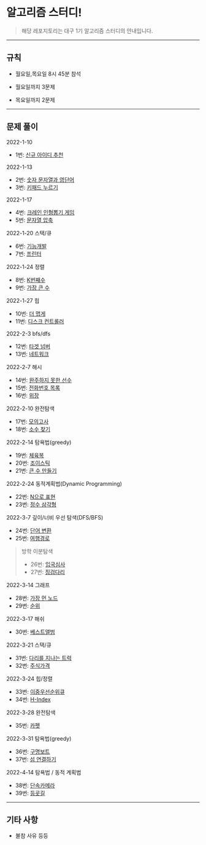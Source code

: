 # 알고리즘 스터디!

> 해당 레포지토리는 대구 1기 알고리즘 스터디의 안내입니다.


---
## 규칙

- 월요일,목요일 8시 45분 참석 

- 월요일까지 3문제

- 목요일까지 2문제

---
## 문제 풀이

2022-1-10
- 1번: [신규 아이디 추천](https://programmers.co.kr/learn/courses/30/lessons/72410)

2022-1-13
- 2번: [숫자 문자열과 영단어](https://programmers.co.kr/learn/courses/30/lessons/81301)
- 3번: [키패드 누르기](https://programmers.co.kr/learn/courses/30/lessons/67256)

2022-1-17
- 4번: [크레인 인형뽑기 게임](https://programmers.co.kr/learn/courses/30/lessons/81301)
- 5번: [문자열 압축](https://programmers.co.kr/learn/courses/30/lessons/67256)

2022-1-20 스택/큐
- 6번: [기능개발](https://programmers.co.kr/learn/courses/30/lessons/42586)
- 7번: [프린터](https://programmers.co.kr/learn/courses/30/lessons/42587)

2022-1-24 정렬 
- 8번: [K번째수](https://programmers.co.kr/learn/courses/30/lessons/42748)
- 9번: [가장 큰 수](https://programmers.co.kr/learn/courses/30/lessons/42746)

2022-1-27 힙
- 10번: [더 맵게](https://programmers.co.kr/learn/courses/30/lessons/42626)
- 11번: [디스크 컨트롤러](https://programmers.co.kr/learn/courses/30/lessons/42627)

2022-2-3 bfs/dfs
- 12번: [타겟 넘버](https://programmers.co.kr/learn/courses/30/lessons/43165)
- 13번: [네트워크](https://programmers.co.kr/learn/courses/30/lessons/43162)

2022-2-7 해시
- 14번: [완주하지 못한 선수](https://programmers.co.kr/learn/courses/30/lessons/42576)
- 15번: [전화번호 목록](https://programmers.co.kr/learn/courses/30/lessons/42577)
- 16번: [위장](https://programmers.co.kr/learn/courses/30/lessons/42578)

2022-2-10 완전탐색
- 17번: [모의고사](https://programmers.co.kr/learn/courses/30/lessons/42840)
- 18번: [소수 찾기](https://programmers.co.kr/learn/courses/30/lessons/42839)

2022-2-14 탐욕법(greedy)
- 19번: [체육복](https://programmers.co.kr/learn/courses/30/lessons/42862)
- 20번: [조이스틱](https://programmers.co.kr/learn/courses/30/lessons/42860)
- 21번: [큰 수 만들기](https://programmers.co.kr/learn/courses/30/lessons/42883)

2022-2-24 동적계획법(Dynamic Programming)
- 22번: [N으로 표현](https://programmers.co.kr/learn/courses/30/lessons/42895)
- 23번: [정수 삼각형](https://programmers.co.kr/learn/courses/30/lessons/43105)

2022-3-7 깊이/너비 우선 탐색(DFS/BFS)
- 24번: [단어 변환](https://programmers.co.kr/learn/courses/30/lessons/43163)
- 25번: [여행경로](https://programmers.co.kr/learn/courses/30/lessons/43164)

>방학 이분탐색
>- 26번: [입국심사](https://programmers.co.kr/learn/courses/30/lessons/43238)
>- 27번: [징검다리](https://programmers.co.kr/learn/courses/30/lessons/43236)

2022-3-14 그래프
- 28번: [가장 먼 노드](https://programmers.co.kr/learn/courses/30/lessons/49189)
- 29번: [순위](https://programmers.co.kr/learn/courses/30/lessons/49191)

2022-3-17 해쉬
- 30번: [베스트앨범](https://programmers.co.kr/learn/courses/30/lessons/42579)

2022-3-21 스택/큐
- 31번: [다리를 지나는 트럭](https://programmers.co.kr/learn/courses/30/lessons/42583)
- 32번: [주식가격](https://programmers.co.kr/learn/courses/30/lessons/42584)

2022-3-24 힙/정렬
- 33번: [이중우선순위큐](https://programmers.co.kr/learn/courses/30/lessons/42628)
- 34번: [H-Index](https://programmers.co.kr/learn/courses/30/lessons/42747)

2022-3-28 완전탐색
- 35번: [카펫](https://programmers.co.kr/learn/courses/30/lessons/42842)

2022-3-31 탐욕법(greedy)
- 36번: [구명보트](https://programmers.co.kr/learn/courses/30/lessons/42885)
- 37번: [섬 연결하기](https://programmers.co.kr/learn/courses/30/lessons/42861)

2022-4-14 탐욕법 / 동적 계획법
- 38번: [단속카메라](https://programmers.co.kr/learn/courses/30/lessons/42884)
- 39번: [등굣길](https://programmers.co.kr/learn/courses/30/lessons/42898)

---
## 기타 사항
- 불참 사유 등등
